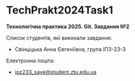 # TechPrakt2024Task1
**Технологічна практика 2025. Git. Завдання №2**

Список студентів, які виконали завдання:
* Свінціцька Анна Євгеніївна, група ІПЗ-23-3

Електронна пошта:
* ipz233_saye@student.ztu.edu.ua